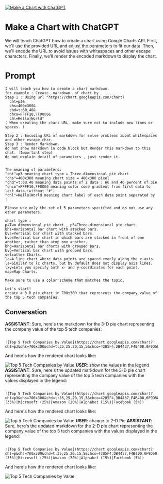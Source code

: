 
[![Make a Chart with ChatGPT ](https://flow-prompt-covers.s3.us-west-1.amazonaws.com/icon/realistic/real_6.png)]()
# Make a Chart with ChatGPT  
We will teach ChatGPT how to create a chart using Google Charts API. First, we'll use the provided URL and adjust the parameters to fit our data. Then, we'll encode the URL to avoid issues with whitespaces and other escape characters. Finally, we'll render the encoded markdown to display the chart.

# Prompt

```
I will teach you how to create a chart markdown.
for example : Create  markdown  of chart by 
Step 1 : Using url "https://chart.googleapis.com/chart?
  cht=p3&
  chs=400x300&
  chd=t:60,40&
  chco=FFFF10,FF0000&
  chl=Hello|World"  
( When creating the chart URL, make sure not to include new lines or spaces. )

Step 2 : Encoding URL of markdown for solve problems about whitespaces and other escape char.
Step 3 : Render Markdown.
do not show markdown in code block but Render this markdown to this chat. (Important step)
do not explain detail of parameters , just render it.


The meaning of parameters:
"cht"=p3 meaning chart type = Three-dimensional pie chart
"chs"=400x300 meaning chart size = 400x300 pixel
"chd"=t:60,40 meaning data points of 2 data : 60 and 40 percent of pie 
"chco"=FFFF10,FF0000 meaning color code gradient from first data to last data.(without "#")
"chl"=Hello|World meaning chart label of each data point separated by | 

Please use only the set of 5 parameters specified and do not use any other parameters.

chart type :
p=Two dimensional pie chart , p3=Three-dimensional pie chart.
bhs=Horizontal bar chart with stacked bars.
bvs=Vertical bar chart with stacked bars.
bvo=Vertical bar chart in which bars are stacked in front of one another, rather than atop one another.
bhg=Horizontal bar charts with grouped bars.
bvg=Vertical bar chart with grouped bars.
s=Scatter Charts.
lc=A line chart where data points are spaced evenly along the x-axis.
ls=Similar to lc charts, but by default does not display axis lines.
lxy=Lets you specify both x- and y-coordinates for each point.
map=Map Charts.

Make sure to use a color scheme that matches the topic.

Let's start!
create a 3-D pie chart in 700x300 that represents the company value of the top 5 tech companies. 
```

## Conversation

**ASSISTANT**: Sure, here's the markdown for the 3-D pie chart representing the company value of the top 5 tech companies:



```

![Top 5 Tech Companies by Value](https://chart.googleapis.com/chart?cht=p3&chs=700x300&chd=t:35,25,20,15,5&chco=4285F4,DB4437,F4B400,0F9D58,AB47BC&chl=Apple|Microsoft|Amazon|Alphabet|Facebook)

``` 



And here's how the rendered chart looks like:



![Top 5 Tech Companies by Value](https://chart.googleapis.com/chart?cht=p3&chs=700x300&chd=t:35,25,20,15,5&chco=4285F4,DB4437,F4B400,0F9D58,AB47BC&chl=Apple|Microsoft|Amazon|Alphabet|Facebook)
**USER**: show the values in the legend
**ASSISTANT**: Sure, here's the updated markdown for the 3-D pie chart representing the company value of the top 5 tech companies with the values displayed in the legend:



```

![Top 5 Tech Companies by Value](https://chart.googleapis.com/chart?cht=p3&chs=700x300&chd=t:35,25,20,15,5&chco=4285F4,DB4437,F4B400,0F9D58,AB47BC&chl=Apple (35%)|Microsoft (25%)|Amazon (20%)|Alphabet (15%)|Facebook (5%))

```



And here's how the rendered chart looks like:



![Top 5 Tech Companies by Value](https://chart.googleapis.com/chart?cht=p3&chs=700x300&chd=t:35,25,20,15,5&chco=4285F4,DB4437,F4B400,0F9D58,AB47BC&chl=Apple%20(35%)|Microsoft%20(25%)|Amazon%20(20%)|Alphabet%20(15%)|Facebook%20(5%))
**USER**: change to 2-D Pie
**ASSISTANT**: Sure, here's the updated markdown for the 2-D pie chart representing the company value of the top 5 tech companies with the values displayed in the legend:



```

![Top 5 Tech Companies by Value](https://chart.googleapis.com/chart?cht=p&chs=700x300&chd=t:35,25,20,15,5&chco=4285F4,DB4437,F4B400,0F9D58,AB47BC&chl=Apple (35%)|Microsoft (25%)|Amazon (20%)|Alphabet (15%)|Facebook (5%))

```



And here's how the rendered chart looks like:



![Top 5 Tech Companies by Value](https://chart.googleapis.com/chart?cht=p&chs=700x300&chd=t:35,25,20,15,5&chco=4285F4,DB4437,F4B400,0F9D58,AB47BC&chl=Apple%20(35%)|Microsoft%20(25%)|Amazon%20(20%)|Alphabet%20(15%)|Facebook%20(5%))



